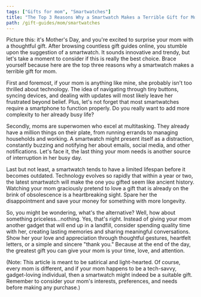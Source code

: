 ```yaml
---
tags: ["Gifts for mom", "Smartwatches"]
title: "The Top 3 Reasons Why a Smartwatch Makes a Terrible Gift for Mom"
path: /gift-guides/mom/smartwatches
---
```


Picture this: it's Mother's Day, and you're excited to surprise your mom with a thoughtful gift. After browsing countless gift guides online, you stumble upon the suggestion of a smartwatch. It sounds innovative and trendy, but let's take a moment to consider if this is really the best choice. Brace yourself because here are the top three reasons why a smartwatch makes a terrible gift for mom.

First and foremost, if your mom is anything like mine, she probably isn't too thrilled about technology. The idea of navigating through tiny buttons, syncing devices, and dealing with updates will most likely leave her frustrated beyond belief. Plus, let's not forget that most smartwatches require a smartphone to function properly. Do you really want to add more complexity to her already busy life?

Secondly, moms are superwomen who excel at multitasking. They already have a million things on their plate, from running errands to managing households and working. A smartwatch might present itself as a distraction, constantly buzzing and notifying her about emails, social media, and other notifications. Let's face it, the last thing your mom needs is another source of interruption in her busy day.

Last but not least, a smartwatch tends to have a limited lifespan before it becomes outdated. Technology evolves so rapidly that within a year or two, the latest smartwatch will make the one you gifted seem like ancient history. Watching your mom graciously pretend to love a gift that is already on the brink of obsolescence is a heartbreaking sight. Spare her the disappointment and save your money for something with more longevity.

So, you might be wondering, what's the alternative? Well, how about something priceless...nothing. Yes, that's right. Instead of giving your mom another gadget that will end up in a landfill, consider spending quality time with her, creating lasting memories and sharing meaningful conversations. Show her your love and appreciation through thoughtful gestures, heartfelt letters, or a simple and sincere "thank you." Because at the end of the day, the greatest gift you can give your mom is your time, love, and attention.

(Note: This article is meant to be satirical and light-hearted. Of course, every mom is different, and if your mom happens to be a tech-savvy, gadget-loving individual, then a smartwatch might indeed be a suitable gift. Remember to consider your mom's interests, preferences, and needs before making any purchase.)